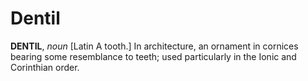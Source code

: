 # Dentil

**DENTIL**, _noun_ \[Latin A tooth.\] In architecture, an ornament in cornices bearing some resemblance to teeth; used particularly in the Ionic and Corinthian order.